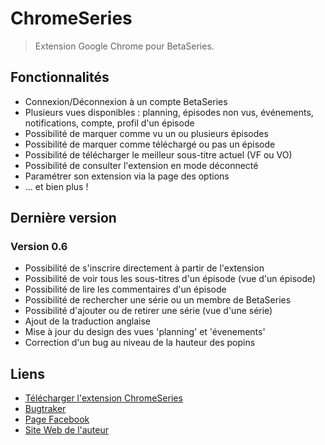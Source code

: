 ChromeSeries
============

> Extension Google Chrome pour BetaSeries.

Fonctionnalités
---------------

* Connexion/Déconnexion à un compte BetaSeries
* Plusieurs vues disponibles : planning, épisodes non vus, événements, notifications, compte, profil d'un épisode
* Possibilité de marquer comme vu un ou plusieurs épisodes
* Possibilité de marquer comme téléchargé ou pas un épisode
* Possibilité de télécharger le meilleur sous-titre actuel (VF ou VO)
* Possibilité de consulter l'extension en mode déconnecté
* Paramétrer son extension via la page des options
* ... et bien plus !

Dernière version
----------------

### Version 0.6
* Possibilité de s'inscrire directement à partir de l'extension
* Possibilité de voir tous les sous-titres d'un épisode (vue d'un épisode)
* Possibilité de lire les commentaires d'un épisode
* Possibilité de rechercher une série ou un membre de BetaSeries
* Possibilité d'ajouter ou de retirer une série (vue d'une série)
* Ajout de la traduction anglaise
* Mise à jour du design des vues 'planning' et 'évenements'
* Correction d'un bug au niveau de la hauteur des popins

Liens
-----

* [Télécharger l'extension ChromeSeries](https://chrome.google.com/webstore/detail/dadaekemlgdonlfgmfmjnpbgdplffpda)
* [Bugtraker](https://www.betaseries.com/bugs/chromeseries)
* [Page Facebook](http://www.facebook.com/pages/ChromeSeries/199020100116357)
* [Site Web de l'auteur](http://www.menencia.com)
